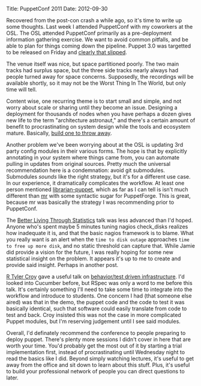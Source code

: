 Title: PuppetConf 2011
Date: 2012-09-30

Recovered from the post-con crash a while ago, so it's time to write up some thoughts.
Last week I attended PuppetConf with my coworkers at the OSL. The OSL attended
PuppetConf primarily as a pre-deployment information gathering exercise. We want
to avoid common pitfalls, and be able to plan for things coming down the pipeline.
Puppet 3.0 was targetted to be released on Friday and [clearly that slipped][5].

The venue itself was nice, but space partitioned poorly. The two main tracks had
surplus space, but the three side tracks nearly always had people turned away for
space concerns. Supposedly, the recordings will be available shortly, so it may
not be the Worst Thing In The World, but only time will tell.

Content wise, one recurring theme is to start small and simple, and not worry about
scale or sharing until they become an issue. Designing a deployment for thousands of
nodes when you have perhaps a dozen gives new life to the term "architecture astronaut,"
and there's a certain amount of benefit to procrastinating on system design while
the tools and ecosystem mature. Basically, [build one to throw away][6].

Another problem we've been worrying about at the OSL is updating 3rd party config
modules in their various forms. The hope is that by explicitly annotating in your
system where things came from, you can automate pulling in updates from original 
sources. Pretty much the universal recommendation here is a condemnation: avoid git 
submodules. Submodules *sounds* like the right strategy, but it's for a different use
case. In our experience, it dramatically complicates the workflow. At least one person 
mentioned [librarian-puppet][1], which as far as I can tell is isn't much different 
than [mr][2] with some syntactic sugar for PuppetForge. This is great, because mr was 
basically the strategy I was recommending prior to PuppetConf.

The [Better Living Through Statistics][3] talk was less advanced than I'd hoped. Anyone
who's spent maybe 5 minutes tuning nagios check_disks realizes how inadequate it is, and
that the basic nagios framework is to blame. What you really want is an alert when the
`time to disk outage` approaches `time to free up more disk`, and no static threshold
can capture that. While Jamie did provide a vision for the future, I was really hoping
for some new statistical insight on the problem. It appears it's up to me to create and
provide said insight. Perhaps in another post.

[R Tyler Croy][7] gave a useful talk on [behavior/test driven infrastructure][4]. I'd
looked into Cucumber before, but RSpec was only a word to me before this talk. It's
certainly something I'll need to take some time to integrate into the workflow and
introduce to students. One concern I had (that someone else aired) was that in the demo,
the puppet code and the code to test it was basically identical, such that software
could easily translate from code to test and back. Croy insisted this was not the case
in more complicated Puppet modules, but I'm reserving judgement until I see said modules.

Overall, I'd definately recommend the conference to people preparing to deploy puppet.
There's plenty more sessions I didn't cover in here that are worth your time. You'd
probably get the most out of it by starting a trial implementation first, instead of
procrastinating until Wednesday night to read the basics like I did. Beyond simply
watching lectures, it's useful to get away from the office and sit down to learn about
this stuff. Plus, it's useful to build your professional network of people you can
direct questions to later.

   [1]: http://librarian-puppet.com/
   [2]: http://joeyh.name/code/mr/
   [3]: http://puppetconf.com/speakers/?speaker=Jamie%20Wilkinson
   [4]: http://puppetconf.com/speakers/?speaker=R.%20Tyler%20Croy
   [5]: http://projects.puppetlabs.com/versions/271
   [6]: http://en.wikipedia.org/wiki/The_Mythical_Man-Month
   [7]: http://unethicalblogger.com/
